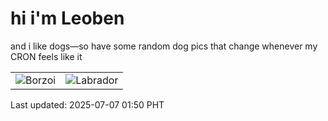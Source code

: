 # hi i'm Leoben

and i like dogs—so have some random dog pics that change whenever my CRON feels like it

|  |  |
|--------|----------|
| ![Borzoi](https://random-dog-vercel.vercel.app/api/random-borzoi?v=1751824201) | ![Labrador](https://random-dog-vercel.vercel.app/api/random-labrador?v=1751824201) |

Last updated: 2025-07-07 01:50 PHT
